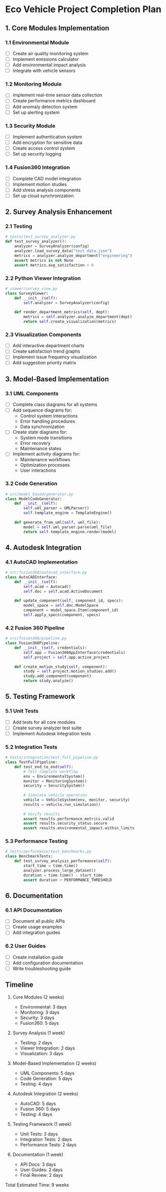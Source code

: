 # Eco Vehicle Project Completion Plan

## 1. Core Modules Implementation

### 1.1 Environmental Module
- [ ] Create air quality monitoring system
- [ ] Implement emissions calculator
- [ ] Add environmental impact analysis
- [ ] Integrate with vehicle sensors

### 1.2 Monitoring Module
- [ ] Implement real-time sensor data collection
- [ ] Create performance metrics dashboard
- [ ] Add anomaly detection system
- [ ] Set up alerting system

### 1.3 Security Module
- [ ] Implement authentication system
- [ ] Add encryption for sensitive data
- [ ] Create access control system
- [ ] Set up security logging

### 1.4 Fusion360 Integration
- [ ] Complete CAD model integration
- [ ] Implement motion studies
- [ ] Add stress analysis components
- [ ] Set up cloud synchronization

## 2. Survey Analysis Enhancement

### 2.1 Testing
```python
# tests/test_survey_analyzer.py
def test_survey_analyzer():
    analyzer = SurveyAnalyzer(config)
    analyzer.load_survey_data("test_data.json")
    metrics = analyzer.analyze_department("engineering")
    assert metrics is not None
    assert metrics.avg_satisfaction > 0
```

### 2.2 Python Viewer Integration
```python
# viewer/survey_view.py
class SurveyViewer:
    def __init__(self):
        self.analyzer = SurveyAnalyzer(config)
        
    def render_department_metrics(self, dept):
        metrics = self.analyzer.analyze_department(dept)
        return self.create_visualization(metrics)
```

### 2.3 Visualization Components
- [ ] Add interactive department charts
- [ ] Create satisfaction trend graphs
- [ ] Implement issue frequency visualization
- [ ] Add suggestion priority matrix

## 3. Model-Based Implementation

### 3.1 UML Components
- [ ] Complete class diagrams for all systems
- [ ] Add sequence diagrams for:
  - Control system interactions
  - Error handling procedures
  - Data synchronization
- [ ] Create state diagrams for:
  - System mode transitions
  - Error recovery
  - Maintenance states
- [ ] Implement activity diagrams for:
  - Maintenance workflows
  - Optimization processes
  - User interactions

### 3.2 Code Generation
```python
# src/model_based/generator.py
class ModelCodeGenerator:
    def __init__(self):
        self.uml_parser = UMLParser()
        self.template_engine = TemplateEngine()
        
    def generate_from_uml(self, uml_file):
        model = self.uml_parser.parse(uml_file)
        return self.template_engine.render(model)
```

## 4. Autodesk Integration

### 4.1 AutoCAD Implementation
```python
# src/fusion360/autocad_interface.py
class AutoCADInterface:
    def __init__(self):
        self.acad = Autocad()
        self.doc = self.acad.ActiveDocument
        
    def update_component(self, component_id, specs):
        model_space = self.doc.ModelSpace
        component = model_space.Item(component_id)
        self.apply_specs(component, specs)
```

### 4.2 Fusion 360 Pipeline
```python
# src/fusion360/pipeline.py
class Fusion360Pipeline:
    def __init__(self, credentials):
        self.app = Fusion360AppInterface(credentials)
        self.project = self.app.active_project
        
    def create_motion_study(self, component):
        study = self.project.motion_studies.add()
        study.add_component(component)
        return study.analyze()
```

## 5. Testing Framework

### 5.1 Unit Tests
- [ ] Add tests for all core modules
- [ ] Create survey analyzer test suite
- [ ] Implement Autodesk integration tests

### 5.2 Integration Tests
```python
# tests/integration/test_full_pipeline.py
class TestFullPipeline:
    def test_end_to_end(self):
        # Test complete workflow
        env = EnvironmentalSystem()
        monitor = MonitoringSystem()
        security = SecuritySystem()
        
        # Simulate vehicle operation
        vehicle = VehicleSystem(env, monitor, security)
        results = vehicle.run_simulation()
        
        # Verify results
        assert results.performance_metrics.valid
        assert results.security_status.secure
        assert results.environmental_impact.within_limits
```

### 5.3 Performance Testing
```python
# tests/performance/test_benchmarks.py
class BenchmarkTests:
    def test_survey_analysis_performance(self):
        start_time = time.time()
        analyzer.process_large_dataset()
        duration = time.time() - start_time
        assert duration < PERFORMANCE_THRESHOLD
```

## 6. Documentation

### 6.1 API Documentation
- [ ] Document all public APIs
- [ ] Create usage examples
- [ ] Add integration guides

### 6.2 User Guides
- [ ] Create installation guide
- [ ] Add configuration documentation
- [ ] Write troubleshooting guide

## Timeline

1. Core Modules (2 weeks)
   - Environmental: 3 days
   - Monitoring: 3 days
   - Security: 3 days
   - Fusion360: 5 days

2. Survey Analysis (1 week)
   - Testing: 2 days
   - Viewer Integration: 2 days
   - Visualization: 3 days

3. Model-Based Implementation (2 weeks)
   - UML Components: 5 days
   - Code Generation: 5 days
   - Testing: 4 days

4. Autodesk Integration (2 weeks)
   - AutoCAD: 5 days
   - Fusion 360: 5 days
   - Testing: 4 days

5. Testing Framework (1 week)
   - Unit Tests: 3 days
   - Integration Tests: 2 days
   - Performance Tests: 2 days

6. Documentation (1 week)
   - API Docs: 3 days
   - User Guides: 2 days
   - Final Review: 2 days

Total Estimated Time: 9 weeks

